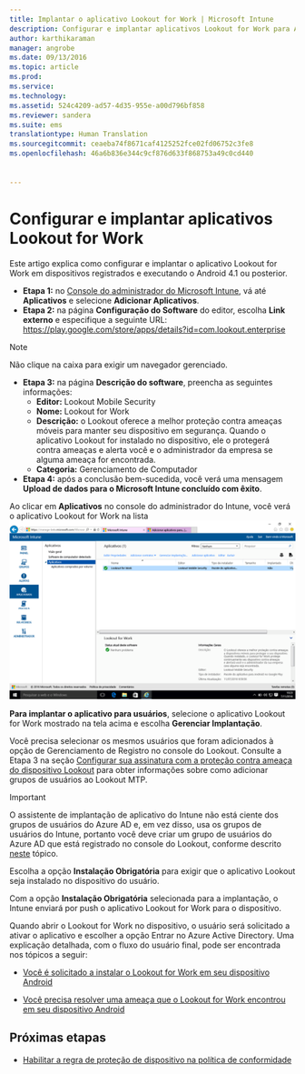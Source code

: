 ```yaml
---
title: Implantar o aplicativo Lookout for Work | Microsoft Intune
description: Configurar e implantar aplicativos Lookout for Work para Android.
author: karthikaraman
manager: angrobe
ms.date: 09/13/2016
ms.topic: article
ms.prod: 
ms.service: 
ms.technology: 
ms.assetid: 524c4209-ad57-4d35-955e-a00d796bf858
ms.reviewer: sandera
ms.suite: ems
translationtype: Human Translation
ms.sourcegitcommit: ceaeba74f8671caf4125252fce02fd06752c3fe8
ms.openlocfilehash: 46a6b836e344c9cf876d633f868753a49c0cd440


---
```


# Configurar e implantar aplicativos Lookout for Work
Este artigo explica como configurar e implantar o aplicativo Lookout for Work em dispositivos registrados e executando o Android 4.1 ou posterior.

* **Etapa 1:** no [Console do administrador do Microsoft Intune](https://manage.microsoft.com), vá até **Aplicativos** e selecione **Adicionar Aplicativos**.   
* **Etapa 2:** na página **Configuração do Software** do editor, escolha **Link externo** e especifique a seguinte URL: https://play.google.com/store/apps/details?id=com.lookout.enterprise
>[!NOTE]
>Não clique na caixa para exigir um navegador gerenciado.

* **Etapa 3:** na página **Descrição do software**, preencha as seguintes informações:
  * **Editor:** Lookout Mobile Security
  * **Nome:** Lookout for Work
  * **Descrição:** o Lookout oferece a melhor proteção contra ameaças móveis para manter seu dispositivo em segurança. Quando o aplicativo Lookout for instalado no dispositivo, ele o protegerá contra ameaças e alerta você e o administrador da empresa se alguma ameaça for encontrada.
  * **Categoria:** Gerenciamento de Computador
* **Etapa 4:** após a conclusão bem-sucedida, você verá uma mensagem **Upload de dados para o Microsoft Intune concluído com êxito**.

Ao clicar em **Aplicativos** no console do administrador do Intune, você verá o aplicativo Lookout for Work na lista ![captura de tela da página de aplicativos do console do administrador do Intune mostrando os aplicativos Lookout for Work na lista](../media/mtp/lookout-app-listed-intune-console.png)

**Para implantar o aplicativo para usuários**, selecione o aplicativo Lookout for Work mostrado na tela acima e escolha **Gerenciar Implantação**.

Você precisa selecionar os mesmos usuários que foram adicionados à opção de Gerenciamento de Registro no console do Lookout.  Consulte a Etapa 3 na seção [Configurar sua assinatura com a proteção contra ameaça do dispositivo Lookout](set-up-your-subscription-with-lookout-mtp#configure-your-subscription-with-lookout-mtp) para obter informações sobre como adicionar grupos de usuários ao Lookout MTP.
>[!IMPORTANT]
> O assistente de implantação de aplicativo do Intune não está ciente dos grupos de usuários do Azure AD e, em vez disso, usa os grupos de usuários do Intune, portanto você deve criar um grupo de usuários do Azure AD que está registrado no console do Lookout, conforme descrito [neste](plan-your-user-and-device-groups.md) tópico.

Escolha a opção **Instalação Obrigatória** para exigir que o aplicativo Lookout seja instalado no dispositivo do usuário.


Com a opção **Instalação Obrigatória** selecionada para a implantação, o Intune enviará por push o aplicativo Lookout for Work para o dispositivo.   

Quando abrir o Lookout for Work no dispositivo, o usuário será solicitado a ativar o aplicativo e escolher a opção Entrar no Azure Active Directory. Uma explicação detalhada, com o fluxo do usuário final, pode ser encontrada nos tópicos a seguir:

* [Você é solicitado a instalar o Lookout for Work em seu dispositivo Android](http://docs.microsoft.com/intune/enduser/you-are-prompted-to-install-lookout-for-work-android)

* [Você precisa resolver uma ameaça que o Lookout for Work encontrou em seu dispositivo Android](http://docs.microsoft.com/intune/enduser/you-need-to-resolve-a-threat-found-by-lookout-for-work-android)

## Próximas etapas
* [Habilitar a regra de proteção de dispositivo na política de conformidade](enable-device-threat-protection-rule-in-compliance-policy.md)



<!--HONumber=Sep16_HO4-->


